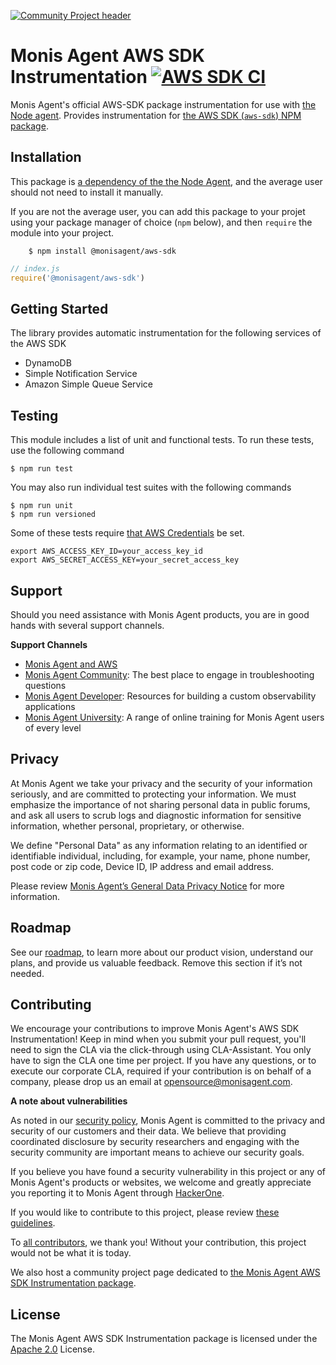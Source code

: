 [![Community Project header](https://github.com/Cryptoking28/open-source-office/raw/master/examples/categories/images/Community_Project.png)](https://github.com/Cryptoking28/open-source-office/blob/master/examples/categories/index.md#community-project)

# Monis Agent AWS SDK Instrumentation [![AWS SDK CI][1]][2]

Monis Agent's official AWS-SDK package instrumentation for use with [the Node agent](https://github.com/Cryptoking28/monisagent). Provides instrumentation for [the AWS SDK (`aws-sdk`) NPM package](https://www.npmjs.com/package/aws-sdk).

## Installation

This package is [a dependency of the the Node Agent](https://github.com/Cryptoking28/monisagent/blob/2121ffdc5001ea1bf9ab473138b9446c1f2a7eef/package.json#L147), and the average user should not need to install it manually.

If you are not the average user, you can add this package to your projet using your package manager of choice (`npm` below), and then `require` the module into your project.

```
    $ npm install @monisagent/aws-sdk
```

```javascript
// index.js
require('@monisagent/aws-sdk')
```

## Getting Started

The library provides automatic instrumentation for the following services of the AWS SDK

- DynamoDB
- Simple Notification Service
- Amazon Simple Queue Service

## Testing

This module includes a list of unit and functional tests.  To run these tests, use the following command

    $ npm run test

You may also run individual test suites with the following commands

    $ npm run unit
    $ npm run versioned

Some of these tests require [that AWS Credentials](https://docs.aws.amazon.com/amazonswf/latest/awsrbflowguide/set-up-creds.html) be set.

    export AWS_ACCESS_KEY_ID=your_access_key_id
    export AWS_SECRET_ACCESS_KEY=your_secret_access_key

## Support

Should you need assistance with Monis Agent products, you are in good hands with several support channels.

**Support Channels**

* [Monis Agent and AWS](https://docs.monisagent.com/docs/accounts/install-monis-agent/partner-based-installation/monis-agent-aws-amazon-web-services)
* [Monis Agent Community](https://discuss.monisagent.com/c/support-products-agents/node-js-agent/): The best place to engage in troubleshooting questions
* [Monis Agent Developer](https://developer.monisagent.com/): Resources for building a custom observability applications
* [Monis Agent University](https://learn.monisagent.com/): A range of online training for Monis Agent users of every level

## Privacy

At Monis Agent we take your privacy and the security of your information seriously, and are committed to protecting your information. We must emphasize the importance of not sharing personal data in public forums, and ask all users to scrub logs and diagnostic information for sensitive information, whether personal, proprietary, or otherwise.

We define "Personal Data" as any information relating to an identified or identifiable individual, including, for example, your name, phone number, post code or zip code, Device ID, IP address and email address.

Please review [Monis Agent’s General Data Privacy Notice](https://monisagent.com/termsandconditions/privacy) for more information.

## Roadmap
See our [roadmap](https://github.com/Cryptoking28/monisagent/blob/main/ROADMAP_Node.md), to learn more about our product vision, understand our plans, and provide us valuable feedback. Remove this section if it’s not needed.

## Contributing

We encourage your contributions to improve Monis Agent's AWS SDK Instrumentation! Keep in mind when you submit your pull request, you'll need to sign the CLA via the click-through using CLA-Assistant. You only have to sign the CLA one time per project.
If you have any questions, or to execute our corporate CLA, required if your contribution is on behalf of a company,  please drop us an email at opensource@monisagent.com.

**A note about vulnerabilities**

As noted in our [security policy](https://github.com/Cryptoking28/.github/blob/master/SECURITY.md), Monis Agent is committed to the privacy and security of our customers and their data. We believe that providing coordinated disclosure by security researchers and engaging with the security community are important means to achieve our security goals.

If you believe you have found a security vulnerability in this project or any of Monis Agent's products or websites, we welcome and greatly appreciate you reporting it to Monis Agent through [HackerOne](https://hackerone.com/monisagent).

If you would like to contribute to this project, please review [these guidelines](https://github.com/Cryptoking28/monisagent-aws-sdk/blob/main/CONTRIBUTING.md).

To [all contributors](https://github.com/Cryptoking28/monisagent-aws-sdk/graphs/contributors), we thank you!  Without your contribution, this project would not be what it is today.

We also host a community project page dedicated to
[the Monis Agent AWS SDK Instrumentation package](https://opensource.monisagent.com/monisagent/node-monisagent-aws-sdk).

## License
The Monis Agent AWS SDK Instrumentation package is licensed under the [Apache 2.0](http://apache.org/licenses/LICENSE-2.0.txt) License.

[1]: https://github.com/Cryptoking28/monisagent-aws-sdk/workflows/AWS%20SDK%20CI/badge.svg
[2]: https://github.com/Cryptoking28/monisagent-aws-sdk/actions
